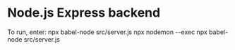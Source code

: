 # Node.js Express backend
To run, enter:
npx babel-node src/server.js
npx nodemon --exec npx babel-node src/server.js
